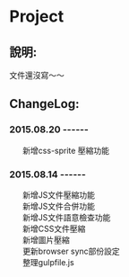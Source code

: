 # Project

## 說明:

文件還沒寫～～

## ChangeLog:
### 2015.08.20 ------<br />
   &nbsp;&nbsp;&nbsp;&nbsp;&nbsp;&nbsp;新增css-sprite 壓縮功能<br />
   
### 2015.08.14 ------<br />
   &nbsp;&nbsp;&nbsp;&nbsp;&nbsp;&nbsp;新增JS文件壓縮功能<br />
   &nbsp;&nbsp;&nbsp;&nbsp;&nbsp;&nbsp;新增JS文件合併功能<br />
   &nbsp;&nbsp;&nbsp;&nbsp;&nbsp;&nbsp;新增JS文件語意檢查功能<br />
   &nbsp;&nbsp;&nbsp;&nbsp;&nbsp;&nbsp;新增CSS文件壓縮<br />
   &nbsp;&nbsp;&nbsp;&nbsp;&nbsp;&nbsp;新增圖片壓縮<br />
   &nbsp;&nbsp;&nbsp;&nbsp;&nbsp;&nbsp;更新browser sync部份設定<br />
   &nbsp;&nbsp;&nbsp;&nbsp;&nbsp;&nbsp;整理gulpfile.js<br />
